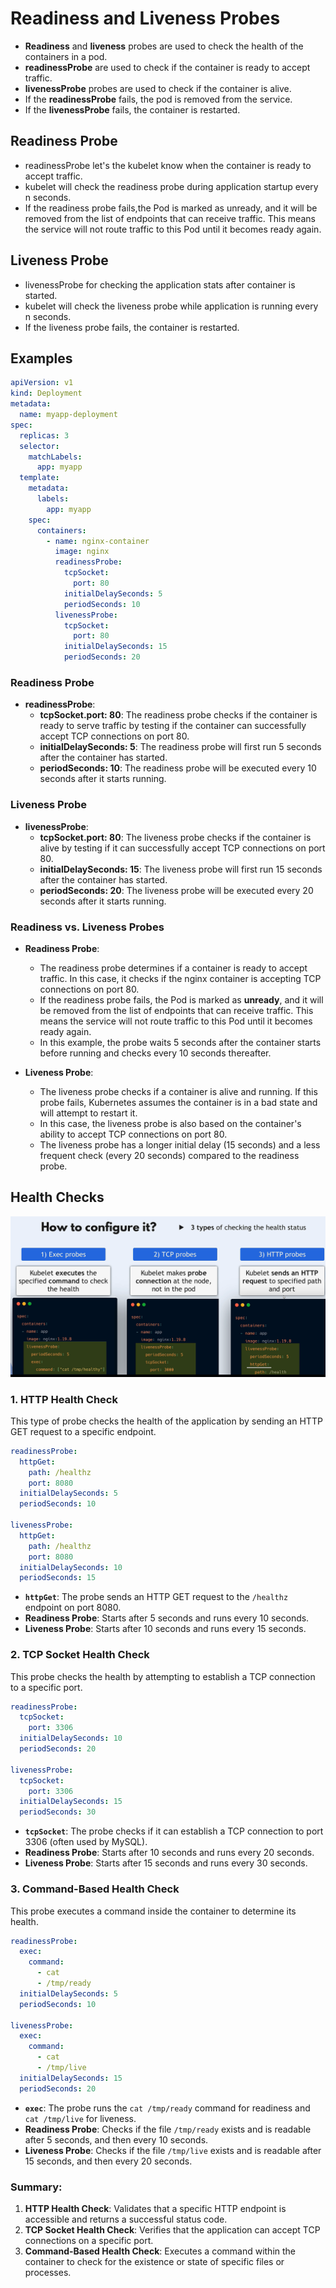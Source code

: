 # Readiness and Liveness Probes

- **Readiness** and **liveness** probes are used to check the health of the containers in a pod.
- **readinessProbe** are used to check if the container is ready to accept traffic.
- **livenessProbe** probes are used to check if the container is alive.
- If the **readinessProbe** fails, the pod is removed from the service.
- If the **livenessProbe** fails, the container is restarted.

## Readiness Probe

- readinessProbe let's the kubelet know when the container is ready to accept traffic.
- kubelet will check the readiness probe during application startup every n seconds.
- If the readiness probe fails,the Pod is marked as unready, and it will be removed from the list of endpoints that can receive traffic. This means the service will not route traffic to this Pod until it becomes ready again.

## Liveness Probe

- livenessProbe for checking the application stats after container is started.
- kubelet will check the liveness probe while application is running every n seconds.
- If the liveness probe fails, the container is restarted.

## Examples

```yaml
apiVersion: v1
kind: Deployment
metadata:
  name: myapp-deployment
spec:
  replicas: 3
  selector:
    matchLabels:
      app: myapp
  template:
    metadata:
      labels:
        app: myapp
    spec:
      containers:
        - name: nginx-container
          image: nginx
          readinessProbe:
            tcpSocket:
              port: 80
            initialDelaySeconds: 5
            periodSeconds: 10
          livenessProbe:
            tcpSocket:
              port: 80
            initialDelaySeconds: 15
            periodSeconds: 20
```

### Readiness Probe

- **readinessProbe**:
  - **tcpSocket.port: 80**: The readiness probe checks if the container is ready to serve traffic by testing if the container can successfully accept TCP connections on port 80.
  - **initialDelaySeconds: 5**: The readiness probe will first run 5 seconds after the container has started.
  - **periodSeconds: 10**: The readiness probe will be executed every 10 seconds after it starts running.

### Liveness Probe

- **livenessProbe**:
  - **tcpSocket.port: 80**: The liveness probe checks if the container is alive by testing if it can successfully accept TCP connections on port 80.
  - **initialDelaySeconds: 15**: The liveness probe will first run 15 seconds after the container has started.
  - **periodSeconds: 20**: The liveness probe will be executed every 20 seconds after it starts running.

### Readiness vs. Liveness Probes

- **Readiness Probe**:

  - The readiness probe determines if a container is ready to accept traffic. In this case, it checks if the nginx container is accepting TCP connections on port 80.
  - If the readiness probe fails, the Pod is marked as **unready**, and it will be removed from the list of endpoints that can receive traffic. This means the service will not route traffic to this Pod until it becomes ready again.
  - In this example, the probe waits 5 seconds after the container starts before running and checks every 10 seconds thereafter.

- **Liveness Probe**:
  - The liveness probe checks if a container is alive and running. If this probe fails, Kubernetes assumes the container is in a bad state and will attempt to restart it.
  - In this case, the liveness probe is also based on the container's ability to accept TCP connections on port 80.
  - The liveness probe has a longer initial delay (15 seconds) and a less frequent check (every 20 seconds) compared to the readiness probe.

## Health Checks

![alt text](images/health-checks-methods.png)

### 1. **HTTP Health Check**

This type of probe checks the health of the application by sending an HTTP GET request to a specific endpoint.

```yaml
readinessProbe:
  httpGet:
    path: /healthz
    port: 8080
  initialDelaySeconds: 5
  periodSeconds: 10

livenessProbe:
  httpGet:
    path: /healthz
    port: 8080
  initialDelaySeconds: 10
  periodSeconds: 15
```

- **`httpGet`**: The probe sends an HTTP GET request to the `/healthz` endpoint on port 8080.
- **Readiness Probe**: Starts after 5 seconds and runs every 10 seconds.
- **Liveness Probe**: Starts after 10 seconds and runs every 15 seconds.

### 2. **TCP Socket Health Check**

This probe checks the health by attempting to establish a TCP connection to a specific port.

```yaml
readinessProbe:
  tcpSocket:
    port: 3306
  initialDelaySeconds: 10
  periodSeconds: 20

livenessProbe:
  tcpSocket:
    port: 3306
  initialDelaySeconds: 15
  periodSeconds: 30
```

- **`tcpSocket`**: The probe checks if it can establish a TCP connection to port 3306 (often used by MySQL).
- **Readiness Probe**: Starts after 10 seconds and runs every 20 seconds.
- **Liveness Probe**: Starts after 15 seconds and runs every 30 seconds.

### 3. **Command-Based Health Check**

This probe executes a command inside the container to determine its health.

```yaml
readinessProbe:
  exec:
    command:
      - cat
      - /tmp/ready
  initialDelaySeconds: 5
  periodSeconds: 10

livenessProbe:
  exec:
    command:
      - cat
      - /tmp/live
  initialDelaySeconds: 15
  periodSeconds: 20
```

- **`exec`**: The probe runs the `cat /tmp/ready` command for readiness and `cat /tmp/live` for liveness.
- **Readiness Probe**: Checks if the file `/tmp/ready` exists and is readable after 5 seconds, and then every 10 seconds.
- **Liveness Probe**: Checks if the file `/tmp/live` exists and is readable after 15 seconds, and then every 20 seconds.

### Summary:

1. **HTTP Health Check**: Validates that a specific HTTP endpoint is accessible and returns a successful status code.
2. **TCP Socket Health Check**: Verifies that the application can accept TCP connections on a specific port.
3. **Command-Based Health Check**: Executes a command within the container to check for the existence or state of specific files or processes.
